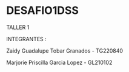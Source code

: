 # DESAFIO1DSS
TALLER 1


 INTEGRANTES :

Zaidy Guadalupe Tobar Granados - TG220840

Marjorie Priscilla Garcia Lopez - GL210102
